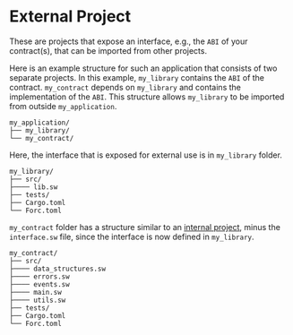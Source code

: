 # External Project

These are projects that expose an interface, e.g., the `ABI` of your contract(s), that can be imported from other projects.

Here is an example structure for such an application that consists of two separate projects. In this example, `my_library` contains the `ABI` of the contract. `my_contract` depends on `my_library` and contains the implementation of the `ABI`. This structure allows `my_library` to be imported from outside `my_application`.

```
my_application/
├── my_library/
└── my_contract/
```

Here, the interface that is exposed for external use is in `my_library` folder.

```
my_library/
├── src/
├──── lib.sw
├── tests/
├── Cargo.toml
└── Forc.toml
```

`my_contract` folder has a structure similar to an [internal project](internal.md), minus the `interface.sw` file, since the interface is now defined in `my_library`.

```
my_contract/
├── src/
├──── data_structures.sw
├──── errors.sw
├──── events.sw
├──── main.sw
├──── utils.sw
├── tests/
├── Cargo.toml
└── Forc.toml
```

